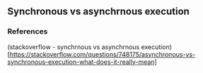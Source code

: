 ## Synchronous vs asynchrnous execution

### References
(stackoverflow - synchrnous vs asynchrnous execution)[https://stackoverflow.com/questions/748175/asynchronous-vs-synchronous-execution-what-does-it-really-mean]
